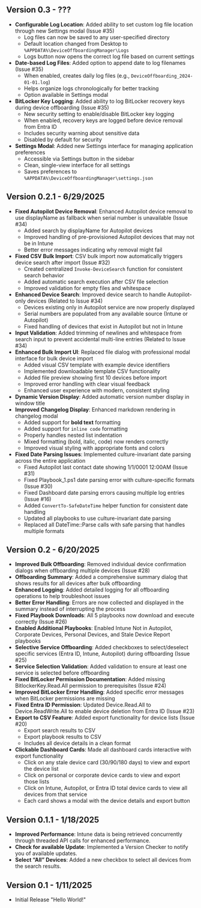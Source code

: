 ## Version 0.3 - ???

- **Configurable Log Location**: Added ability to set custom log file location through new Settings modal (Issue #35)
  - Log files can now be saved to any user-specified directory
  - Default location changed from Desktop to `%APPDATA%\DeviceOffboardingManager\Logs`
  - Logs button now opens the correct log file based on current settings
- **Date-based Log Files**: Added option to append date to log filenames (Issue #35)
  - When enabled, creates daily log files (e.g., `DeviceOffboarding_2024-01-01.log`)
  - Helps organize logs chronologically for better tracking
  - Option available in Settings modal
- **BitLocker Key Logging**: Added ability to log BitLocker recovery keys during device offboarding (Issue #35)
  - New security setting to enable/disable BitLocker key logging
  - When enabled, recovery keys are logged before device removal from Entra ID
  - Includes security warning about sensitive data
  - Disabled by default for security
- **Settings Modal**: Added new Settings interface for managing application preferences
  - Accessible via Settings button in the sidebar
  - Clean, single-view interface for all settings
  - Saves preferences to `%APPDATA%\DeviceOffboardingManager\settings.json`

## Version 0.2.1 - 6/29/2025

- **Fixed Autopilot Device Removal**: Enhanced Autopilot device removal to use displayName as fallback when serial number is unavailable (Issue #34)
  - Added search by displayName for Autopilot devices
  - Improved handling of pre-provisioned Autopilot devices that may not be in Intune
  - Better error messages indicating why removal might fail
- **Fixed CSV Bulk Import**: CSV bulk import now automatically triggers device search after import (Issue #32)
  - Created centralized `Invoke-DeviceSearch` function for consistent search behavior
  - Added automatic search execution after CSV file selection
  - Improved validation for empty files and whitespace
- **Enhanced Device Search**: Improved device search to handle Autopilot-only devices (Related to Issue #34)
  - Devices existing only in Autopilot service are now properly displayed
  - Serial numbers are populated from any available source (Intune or Autopilot)
  - Fixed handling of devices that exist in Autopilot but not in Intune
- **Input Validation**: Added trimming of newlines and whitespace from search input to prevent accidental multi-line entries (Related to Issue #34)
- **Enhanced Bulk Import UI**: Replaced file dialog with professional modal interface for bulk device import
  - Added visual CSV template with example device identifiers
  - Implemented downloadable template CSV functionality
  - Added file preview showing first 10 devices before import
  - Improved error handling with clear visual feedback
  - Enhanced user experience with modern, consistent styling
- **Dynamic Version Display**: Added automatic version number display in window title
- **Improved Changelog Display**: Enhanced markdown rendering in changelog modal
  - Added support for **bold text** formatting
  - Added support for `inline code` formatting
  - Properly handles nested list indentation
  - Mixed formatting (bold, italic, code) now renders correctly
  - Improved visual styling with appropriate fonts and colors
- **Fixed Date Parsing Issues**: Implemented culture-invariant date parsing across the entire application
  - Fixed Autopilot last contact date showing 1/1/0001 12:00AM (Issue #31)
  - Fixed Playbook_1.ps1 date parsing error with culture-specific formats (Issue #30)
  - Fixed Dashboard date parsing errors causing multiple log entries (Issue #16)
  - Added `ConvertTo-SafeDateTime` helper function for consistent date handling
  - Updated all playbooks to use culture-invariant date parsing
  - Replaced all DateTime::Parse calls with safe parsing that handles multiple formats

## Version 0.2 - 6/20/2025

- **Improved Bulk Offboarding**: Removed individual device confirmation dialogs when offboarding multiple devices (Issue #28)
- **Offboarding Summary**: Added a comprehensive summary dialog that shows results for all devices after bulk offboarding
- **Enhanced Logging**: Added detailed logging for all offboarding operations to help troubleshoot issues
- **Better Error Handling**: Errors are now collected and displayed in the summary instead of interrupting the process
- **Fixed Playbook Downloads**: All 5 playbooks now download and execute correctly (Issue #26)
- **Enabled Additional Playbooks**: Enabled Intune Not in Autopilot, Corporate Devices, Personal Devices, and Stale Device Report playbooks
- **Selective Service Offboarding**: Added checkboxes to select/deselect specific services (Entra ID, Intune, Autopilot) during offboarding (Issue #25)
- **Service Selection Validation**: Added validation to ensure at least one service is selected before offboarding
- **Fixed BitLocker Permission Documentation**: Added missing BitlockerKey.Read.All permission to prerequisites (Issue #24)
- **Improved BitLocker Error Handling**: Added specific error messages when BitLocker permissions are missing
- **Fixed Entra ID Permission**: Updated Device.Read.All to Device.ReadWrite.All to enable device deletion from Entra ID (Issue #23)
- **Export to CSV Feature**: Added export functionality for device lists (Issue #20)
  - Export search results to CSV
  - Export playbook results to CSV
  - Includes all device details in a clean format
- **Clickable Dashboard Cards**: Made all dashboard cards interactive with export functionality
  - Click on any stale device card (30/90/180 days) to view and export the device list
  - Click on personal or corporate device cards to view and export those lists
  - Click on Intune, Autopilot, or Entra ID total device cards to view all devices from that service
  - Each card shows a modal with the device details and export button

## Version 0.1.1 - 1/18/2025

- **Improved Performance**: Intune data is being retrieved concurrently through threaded API calls for enhanced performance.
- **Check for available Update**: Implemented a Version Checker to notify you of available updates.
- **Select “All” Devices**: Added a new checkbox to select all devices from the search results.

## Version 0.1 - 1/11/2025

- Initial Release "Hello World!"
